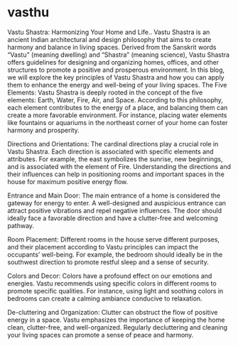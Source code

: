 # vasthu
Vastu Shastra: Harmonizing Your Home and Life..
Vastu Shastra is an ancient Indian architectural and design philosophy that aims to create harmony and balance in living spaces. Derived from the Sanskrit words “Vastu” (meaning dwelling) and “Shastra” (meaning science), Vastu Shastra offers guidelines for designing and organizing homes, offices, and other structures to promote a positive and prosperous environment. In this blog, we will explore the key principles of Vastu Shastra and how you can apply them to enhance the energy and well-being of your living spaces.
The Five Elements:
Vastu Shastra is deeply rooted in the concept of the five elements: Earth, Water, Fire, Air, and Space. According to this philosophy, each element contributes to the energy of a place, and balancing them can create a more favorable environment. For instance, placing water elements like fountains or aquariums in the northeast corner of your home can foster harmony and prosperity.

Directions and Orientations:
The cardinal directions play a crucial role in Vastu Shastra. Each direction is associated with specific elements and attributes. For example, the east symbolizes the sunrise, new beginnings, and is associated with the element of Fire. Understanding the directions and their influences can help in positioning rooms and important spaces in the house for maximum positive energy flow.

Entrance and Main Door:
The main entrance of a home is considered the gateway for energy to enter. A well-designed and auspicious entrance can attract positive vibrations and repel negative influences. The door should ideally face a favorable direction and have a clutter-free and welcoming pathway.

Room Placement:
Different rooms in the house serve different purposes, and their placement according to Vastu principles can impact the occupants’ well-being. For example, the bedroom should ideally be in the southwest direction to promote restful sleep and a sense of security.

Colors and Decor:
Colors have a profound effect on our emotions and energies. Vastu recommends using specific colors in different rooms to promote specific qualities. For instance, using light and soothing colors in bedrooms can create a calming ambiance conducive to relaxation.

De-cluttering and Organization:
Clutter can obstruct the flow of positive energy in a space. Vastu emphasizes the importance of keeping the home clean, clutter-free, and well-organized. Regularly decluttering and cleaning your living spaces can promote a sense of peace and harmony.


